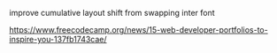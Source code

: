 improve cumulative layout shift from swapping inter font

<https://www.freecodecamp.org/news/15-web-developer-portfolios-to-inspire-you-137fb1743cae/>
<!-- https://www.youtube.com/watch?v=83j3Z4heXH0 -->
